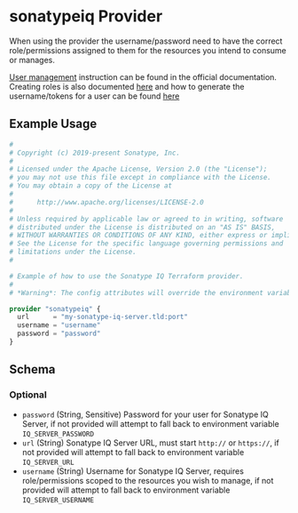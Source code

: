 # sonatypeiq Provider

When using the provider the username/password need to have the correct role/permissions assigned to them for the
resources you intend to consume or manages.

[User management](https://help.sonatype.com/en/user-management.html) instruction can be found in the official
documentation. Creating roles is also documented [here](https://help.sonatype.com/en/role-management.html) and how to
generate the username/tokens for a user can be found [here](https://help.sonatype.com/en/iq-server-user-tokens.html)

## Example Usage

```terraform
# 
# Copyright (c) 2019-present Sonatype, Inc.
# 
# Licensed under the Apache License, Version 2.0 (the "License");
# you may not use this file except in compliance with the License.
# You may obtain a copy of the License at
#
#      http://www.apache.org/licenses/LICENSE-2.0
#
# Unless required by applicable law or agreed to in writing, software
# distributed under the License is distributed on an "AS IS" BASIS,
# WITHOUT WARRANTIES OR CONDITIONS OF ANY KIND, either express or implied.
# See the License for the specific language governing permissions and
# limitations under the License.
#

# Example of how to use the Sonatype IQ Terraform provider.
#
# *Warning*: The config attributes will override the environment variables (See Schema)

provider "sonatypeiq" {
  url      = "my-sonatype-iq-server.tld:port"
  username = "username"
  password = "password"
}
```

<!-- schema generated by tfplugindocs -->
## Schema

### Optional

- `password` (String, Sensitive) Password for your user for Sonatype IQ Server, if not provided will attempt to fall back to environment variable `IQ_SERVER_PASSWORD`
- `url` (String) Sonatype IQ Server URL, must start `http://` or `https://`, if not provided will attempt to fall back to environment variable `IQ_SERVER_URL`
- `username` (String) Username for Sonatype IQ Server, requires role/permissions scoped to the resources you wish to manage, if not provided will attempt to fall back to environment variable `IQ_SERVER_USERNAME`

